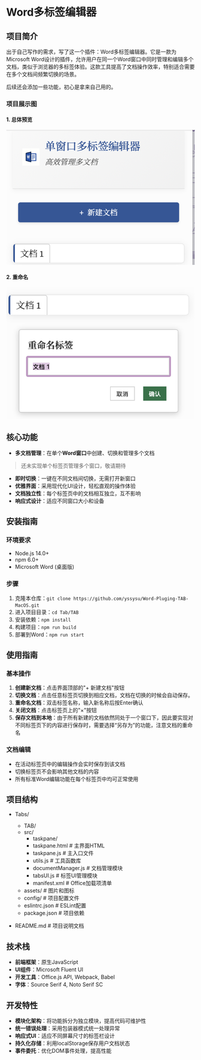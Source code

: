 # Word多标签编辑器

## 项目简介

出于自己写作的需求，写了这一个插件：Word多标签编辑器。它是一款为Microsoft Word设计的插件，允许用户在同一个Word窗口中同时管理和编辑多个文档，类似于浏览器的多标签体验。这款工具提高了文档操作效率，特别适合需要在多个文档间频繁切换的场景。

后续还会添加一些功能，初心是拿来自己用的。

### 项目展示图

#### 1. 总体预览
![alt text](/Tabs/TAB/images/总览.png)

#### 2. 重命名
![alt text](/Tabs/TAB/images/重命名.png)

## 核心功能

- **多文档管理**：在单个**Word窗口**中创建、切换和管理多个文档

> 还未实现单个标签页管理多个窗口，敬请期待

- **即时切换**：一键在不同文档间切换，无需打开新窗口
- **优雅界面**：采用现代化UI设计，轻松直观的操作体验
- **文档独立性**：每个标签页中的文档相互独立，互不影响
- **响应式设计**：适应不同窗口大小和设备

## 安装指南

### 环境要求

- Node.js 14.0+
- npm 6.0+
- Microsoft Word (桌面版)

### 步骤
1. 克隆本仓库：`git clone https://github.com/yssysu/Word-Pluging-TAB-MacOS.git`
2. 进入项目目录：`cd Tab/TAB`
3. 安装依赖：`npm install`
4. 构建项目：`npm run build`
5. 部署到Word：`npm run start`

## 使用指南

### 基本操作

1. **创建新文档**：点击界面顶部的"+ 新建文档"按钮
2. **切换文档**：点击任意标签页切换到相应文档，文档在切换的时候会自动保存。
3. **重命名文档**：双击标签名称，输入新名称后按Enter确认
4. **关闭文档**：点击标签页上的"×"按钮
5. **保存文档到本地**：由于所有新建的文档依然同处于一个窗口下，因此要实现对不同标签页下的内容进行保存时，需要选择“另存为”的功能，注意文档的重命名

### 文档编辑

- 在活动标签页中的编辑操作会实时保存到该文档
- 切换标签页不会影响其他文档的内容
- 所有标准Word编辑功能在每个标签页中均可正常使用


## 项目结构
- Tabs/   
    - TAB/
    - src/
        - taskpane/
        - taskpane.html # 主界面HTML
        - taskpane.js # 主入口文件
        - utils.js # 工具函数库
        - documentManager.js # 文档管理模块
        - tabsUI.js # 标签UI管理模块
        - manifest.xml # Office加载项清单
    - assets/ # 图片和图标
    - config/ # 项目配置文件
    - eslintrc.json # ESLint配置
    - package.json # 项目依赖

- README.md # 项目说明文档


## 技术栈

- **前端框架**：原生JavaScript
- **UI组件**：Microsoft Fluent UI
- **开发工具**：Office.js API, Webpack, Babel
- **字体**：Source Serif 4, Noto Serif SC

## 开发特性

- **模块化架构**：将功能拆分为独立模块，提高代码可维护性
- **统一错误处理**：采用包装器模式统一处理异常
- **响应式UI**：适应不同屏幕尺寸的标签栏设计
- **持久化存储**：利用localStorage保存用户文档状态
- **事件委托**：优化DOM事件处理，提高性能